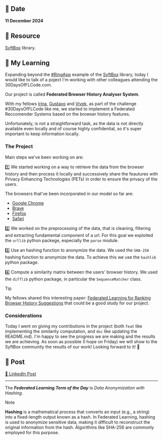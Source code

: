 ## 📅 Date
**11 December 2024**

## 📰 Resource
[SyftBox](https://syftbox-documentation.openmined.org/) library.


## 🔖 My Learning
Expanding beyond the [#RingApp](../day10/day10.md) example of the [SyftBox](https://syftbox-documentation.openmined.org/) library, today I would like to talk of a poject I'm working with other colleagues attending the 30DaysOfFLCode.com.

Our project is called **Federated Browser History Analyser System**.

With my fellows [Irina](https://github.com/IrinaMBejan), [Gustavo](https://github.com/gubertoli) and [Vivek](https://github.com/VivekSil), as part of the challenge #30DaysOfFLCode like me, we started to implement a Federated Reccomender Systems based on the browser history features. 

Unfortunately, is not a straightforward task, as the data is not directly available even locally and of course highly confidential, so it's super important to keep information locally. 

### The Project
Main steps we've been working on are:

1️⃣ We started working on a way to retrieve the data from the browser history and then process it locally and successively share the feautures with Privacy Enhancing Technologies (PETs) in order to ensure the privacy of the users.

The browsers that've been incorporated in our model so far are: 
  - [Google Chrome](https://www.linkedin.com/company/google-chrome/)
  - [Brave](https://www.linkedin.com/company/brave-software/)
  - [Firefox](https://www.linkedin.com/products/mozilla-corporation-firefox-desktop-mobile-enterprise/)
  - [Safari](https://www.linkedin.com/company/apple/)

2️⃣ We worked on the preprocessing of the data, that is cleaning, filtering and extracting fundamental component of a url. For this goal we exploited the `urllib` python packege, especially the `parse` module.

3️⃣ Use an hashing function to anonymize the data. We used the `SHA-256` hashing function to anonymize the data. To achieve this we use the `hashlib` python package.

4️⃣ Compute a similarity matrix between the users' browser history. We used the `difflib` python package, in particular the `SequenceMatcher` class.

> [!TIP]
> My fellows shared this interesting paper: [Federated Learning for Ranking Browser History Suggestions](https://arxiv.org/pdf/1911.11807) that could be a good study for our project.

### Considerations
Today I went on giving my contributions in the project (both `feat` like implementing the similarity computation, and `doc` like updating the README.md).
I'm happy to see the progress we are making and the results we are achieving.
As soon as possible (I hope on Friday) we will show to the SyftBox community the results of our work!
Looking forward to it! 🚀

## 📮 Post 

[📘 LinkedIn Post](https://www.linkedin.com/posts/giuliagualtieri_30daysofflcode-activity-7272676912852840450-MXsL?utm_source=share&utm_medium=member_desktop)

------
The _**Federated Learning Term of the Day**_ is *Data Anonymization with Hashing*.
> [!NOTE]
> **Hashing** is a mathematical process that converts an input (e.g., a string) into a fixed-length output known as a hash. In Federated Learning, hashing is used to anonymize sensitive data, making it difficult to reconstruct the original information from the hash. Algorithms like SHA-256 are commonly employed for this purpose.

